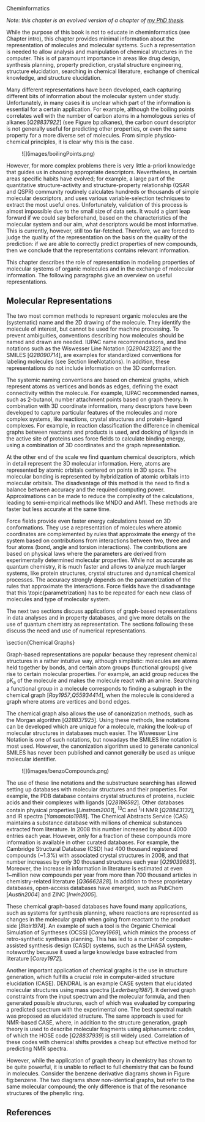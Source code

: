 <section level="#" label="cheminfo">Cheminformatics</section>

*Note: this chapter is an evolved version of a chapter of [my PhD
thesis](https://tools.wmflabs.org/scholia/work/Q25713029).*

While the purpose of this book is not to educate in <topic>cheminformatics</topic> (see Chapter <xref>intro</xref>),
this chapter provides minimal information about the representation of molecules and molecular systems.
Such a representation is needed to allow analysis and manipulation of chemical
structures in the computer. This is of paramount importance in areas like
drug design, synthesis planning, property prediction, crystal structure engineering,
structure elucidation, searching in chemical literature, exchange of chemical knowledge,
and structure elucidation.

Many different representations have been developed, each capturing different
bits of information about the molecular system under study. Unfortunately,
in many cases it is unclear which part of the information is essential for a
certain application. For example, although the <topic>boiling points</topic> correlates well
with the number of carbon atoms in a homologous series of alkanes [<cite>Q28837922</cite>]
(see Figure <xref>bp:alkanes</xref>), the
carbon count descriptor is not generally useful for
predicting other properties, or even the same property for a more diverse set
of molecules. From simple physico-chemical principles, it is clear why this
is the case.

<figure label="bp:alkanes" caption="Diagram showing the relation between the boiling point and the number
of carbon atoms in alkanes.">
![](images/boilingPoints.png) <br />
</figure>

However, for more complex problems there is very little a-priori
knowledge that guides us in choosing appropriate descriptors. Nevertheless,
in certain areas specific habits have evolved; for example, a large part of the
quantitative structure-activity and structure-property relationship (<topic>QSAR</topic> and
<topic>QSPR</topic>) community routinely calculates hundreds or thousands of simple molecular
descriptors, and uses various variable-selection techniques to extract the most
useful ones. Unfortunately, validation of this process is almost
impossible due to the small size of data sets. It would a giant leap forward
if we could say beforehand, based on the characteristics of the molecular system
and our aim, what descriptors would be most informative.
This is currently, however, still too far-fetched. Therefore, we are forced to
judge the quality of the representation on the basis on the quality of the
prediction: if we are able to correctly predict properties of new compounds,
then we conclude that the representations contains relevant information.

This chapter describes the role of representation in modeling properties of
molecular systems of organic molecules and in the exchange of molecular
information. The
following paragraphs give an overview on useful representations.

## Molecular Representations

The two most common methods to represent organic molecules are the (systematic)
name and the 2D drawing of the molecule. They identify the molecule of interest,
but cannot be used for machine processing. To prevent ambiguities,
conventions describing how molecules should be named and drawn are needed. <topic>IUPAC name</topic>
recommendations, and <topic>line notations</topic> such as the
<topic>Wiswesser Line Notation</topic> [<cite>Q29042322</cite>] and the
<topic>SMILES</topic> [<cite>Q28090714</cite>],
are examples for standardized conventions
for labeling molecules (see Section <xref>lineNotations</xref>).
In addition, these representations do not include
information on the 3D conformation.

The systemic naming conventions are based on chemical graphs, which represent
atoms as vertices and bonds as edges, defining the exact connectivity within the
molecule. For example, IUPAC recommended names, such as 2-butanol, number
attachment points based on <topic>graph theory</topic>.
In combination with 3D coordinate information, many
descriptors have been developed to capture particular features of the molecules
and more complex systems, like reactions, crystal structures and protein-ligand
complexes. For example, in reaction classification the difference in chemical
graphs between reactants and products is used, and docking of ligands in the
active site of proteins uses force fields to calculate binding energy, using a
combination of 3D coordinates and the graph representation.

At the other end of the scale we find <topic>quantum chemical descriptors</topic>, which
in detail represent the 3D molecular information. Here, atoms are represented by
atomic orbitals centered on points in 3D space. The molecular bonding is
represented by hybridization of atomic orbitals into molecular orbitals.
The disadvantage of this method is the need to find a balance between accuracy
and the required computing power. Approximations can be made to reduce the
<topic>complexity</topic> of the calculations, leading to semi-empirical methods like MNDO and
AM1. These methods are faster but less accurate at the same time.

Force fields provide even faster energy calculations based on 3D conformations. <!-- <topic>force field</topic> -->
They use a representation of molecules where atomic coordinates are complemented
by rules that approximate the
energy of the system based on contributions from interactions between two, three
and four atoms (bond, angle and <topic>torsion</topic> interactions). The contributions are
based on physical laws where the parameters are derived from
experimentally determined molecular properties. While not as accurate as quantum
chemistry, it is much faster and allows to analyze much larger systems, like
protein structures, crystal structures and dynamical chemical processes.
The accuracy strongly depends on the parametrization of the rules that
approximate the interactions. Force fields have the disadvantage that this
\topic{parametrization} has to be repeated for each new class of molecules and type of
molecular system.

The next two sections discuss applications of graph-based representations in
data analyses and in property databases, and give more details on the use
of quantum chemistry as representation. The sections following these
discuss the need and use of numerical representations.

\section{Chemical Graphs}

Graph-based representations are popular because they represent
chemical structures in a rather intuitive way, although simplistic:
molecules are atoms held together by bonds, and certain atom groups (functional
groups) give rise to certain molecular properties. For example, an acid group
reduces the pK<sub>a</sub> of the molecule and makes the molecule react with an amine.
Searching a functional group in a molecule corresponds to finding a
subgraph in the chemical graph [<cite>Ray1957</cite>,<cite>Q55934414</cite>],
when the molecule is considered a graph where atoms are vertices and bond edges.

The <topic>chemical graph</topic> also allows the use of canonization methods, such as the Morgan
algorithm [<cite>Q28837925</cite>]. Using these methods, line notations can be developed which are unique
for a molecule, making the look-up of molecular structures in databases much
easier. The Wiswesser Line Notation is one of such  notations, but nowadays the
SMILES line notation is most used. However, the canonization algorithm used to
generate canonical SMILES has never been published and cannot generally be used
as unique molecular identifier.

<figure label="benzene" caption="2D diagrams of the two possible resonance structures of a compound with a phenyl ring. Both diagrams refer to the same compounds, but the depicted graph representations are not identical.">
![](images/benzoCompounds.png) <br />
</figure>

The use of these line notations and the substructure searching has allowed setting
up <topic>databases</topic> with molecular structures and their properties. For example,
the PDB database contains crystal structures of
proteins, nucleic acids and their complexes with ligands [<cite>Q28186592</cite>].
Other databases contain physical properties [<cite>Linstrom2001</cite>[, <sup>13</sup>C and <sup>1</sup>H
NMR [<cite>Q28843132</cite>], and IR spectra [<cite>Yamamoto1988</cite>].
The <topic>Chemical Abstracts Service</topic> (<topic>CAS</topic>) maintains a substance database with millions of chemical
substances extracted from literature. In 2008 this number increased by about
4000 entries each year. However, only for a fraction of these compounds more
information is available in other
curated databases. For example, the <topic>Cambridge Structural Database</topic>
(<topic>CSD</topic>) had 400 thousand registered compounds (~1.3%) with associated crystal
structures in 2008, and that number increases by only
30 thousand structures each year [<cite>Q29039683</cite>]. Moreover, the
increase in information in literature is estimated at even 1~million new compounds
per year from more than 700 thousand articles in chemistry-related literature [<cite>Q36662828</cite>].
In addition to these proprietary databases, open-access databases have emerged,
such as PubChem [<cite>Austin2004</cite>] and ZINC [<cite>Irwin2005</cite>].

These chemical graph-based databases have found many applications, such as systems for synthesis
planning, where reactions are represented as changes in
the molecular graph when going from reactant to the product side [<cite>Blair1974</cite>].
An example of
such a tool is the Organic Chemical Simulation of Syntheses (OCSS) [<cite>Corey1969</cite>],
which mimics the process of retro-synthetic synthesis planning. This has led to a number of
computer-assisted synthesis design (CASD) systems, such as the LHASA system,
noteworthy because it used a large knowledge base extracted from
literature [<cite>Corey1972</cite>].


Another important application of chemical graphs is the use in structure
generation, which fulfills a crucial role in <topic>computer-aided structure elucidation</topic> (<topic>CASE</topic>).
DENDRAL is an example CASE system that elucidated molecular structures using
mass spectra [<cite>Lederberg1987</cite>].  It derived graph constraints from the input
spectrum and the molecular formula, and then generated possible
structures, each of which was evaluated by comparing a predicted spectrum with
the experimental one. The best spectral match was proposed as elucidated structure.
The same approach is used for NMR-based CASE, where, in addition to the structure
generation, graph theory is used to describe molecular fragments using alphanumeric
codes, of which the HOSE code [<cite>Q28837939</cite>] is still widely used. Correlation
of these codes with chemical shifts provides a cheap but effective method for
predicting NMR spectra.

However, while the application of graph theory in chemistry has shown to be
quite powerful, it is unable to reflect to full chemistry that can be found in
molecules. Consider the benzene derivative diagrams shown in
Figure <xref>fig:benzene</xref>. The two diagrams show non-identical graphs, but refer
to the same molecular compound; the only difference is that of the resonance
structures of the phenylic ring.


## References

<references/>
